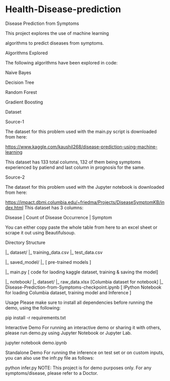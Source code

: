 # Health-Disease-prediction
Disease Prediction from Symptoms

This project explores the use of machine learning

algorithms to predict diseases from symptoms.

Algorithms Explored

The following algorithms have been explored in code:

Naive Bayes

Decision Tree

Random Forest

Gradient Boosting

Dataset

Source-1

The dataset for this problem used with the main.py script is downloaded from here:

https://www.kaggle.com/kaushil268/disease-prediction-using-machine-learning

This dataset has 133 total columns, 132 of them being symptoms experienced by patiend and last column in prognosis for the same.

Source-2

The dataset for this problem used with the Jupyter notebook is downloaded from here:

https://impact.dbmi.columbia.edu/~friedma/Projects/DiseaseSymptomKB/index.html This dataset has 3 columns:

Disease | Count of Disease Occurrence | Symptom

You can either copy paste the whole table from here to an excel sheet or scrape it out using Beautifulsoup.

Directory Structure

|_ dataset/ |_ training_data.csv |_ test_data.csv

|_ saved_model/ |_ [ pre-trained models ]

|_ main.py [ code for laoding kaggle dataset, training & saving the model]

|_ notebook/ |_ dataset/ |_ raw_data.xlsx [Columbia dataset for notebook] |_ Disease-Prediction-from-Symptoms-checkpoint.ipynb [ IPython Notebook for loading Columbia dataset, training model and Inference ]

Usage Please make sure to install all dependencies before running the demo, using the following:

pip install -r requirements.txt

Interactive Demo For running an interactive demo or sharing it with others, please run demo.py using Jupyter Notebook or Jupyter Lab.

jupyter notebook demo.ipynb

Standalone Demo For running the inference on test set or on custom inputs, you can also use the infr.py file as follows:

python infer.py NOTE: This project is for demo purposes only. For any symptoms/disease, please refer to a Doctor.
